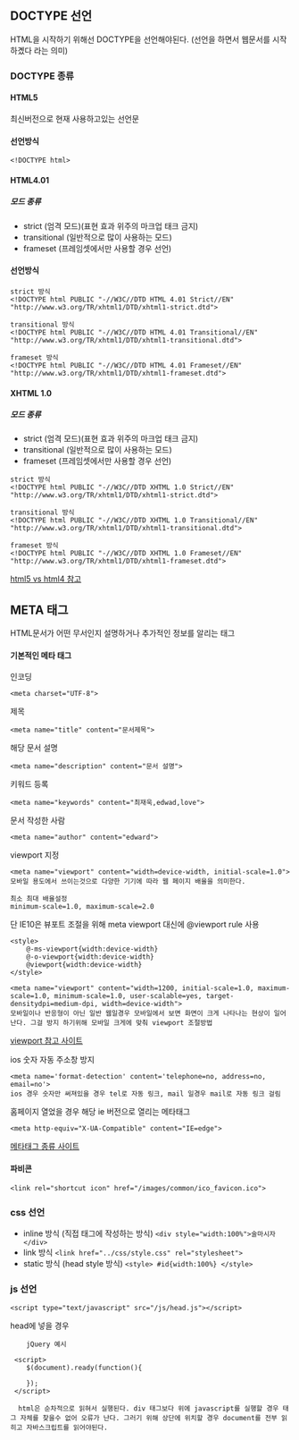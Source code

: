 ## DOCTYPE 선언

HTML을 시작하기 위해선 DOCTYPE을 선언해야된다. (선언을 하면서 웹문서를 시작하곘다 라는 의미)

### DOCTYPE 종류

#### HTML5
최신버전으로 현재 사용하고있는 선언문
#### 선언방식
````
<!DOCTYPE html>
````

#### HTML4.01

##### 모드 종류
- strict (엄격 모드)(표현 효과 위주의 마크업 태크 금지)
- transitional (일반적으로 많이 사용하는 모드)
- frameset (프레임셋에서만 사용할 경우 선언)

#### 선언방식
````
strict 방식
<!DOCTYPE html PUBLIC "-//W3C//DTD HTML 4.01 Strict//EN" "http://www.w3.org/TR/xhtml1/DTD/xhtml1-strict.dtd">
 
transitional 방식
<!DOCTYPE html PUBLIC "-//W3C//DTD HTML 4.01 Transitional//EN" "http://www.w3.org/TR/xhtml1/DTD/xhtml1-transitional.dtd">
 
frameset 방식
<!DOCTYPE html PUBLIC "-//W3C//DTD HTML 4.01 Frameset//EN" "http://www.w3.org/TR/xhtml1/DTD/xhtml1-frameset.dtd">
````

#### XHTML 1.0

##### 모드 종류
- strict (엄격 모드)(표현 효과 위주의 마크업 태크 금지)
- transitional (일반적으로 많이 사용하는 모드)
- frameset (프레임셋에서만 사용할 경우 선언)
````
strict 방식
<!DOCTYPE html PUBLIC "-//W3C//DTD XHTML 1.0 Strict//EN" "http://www.w3.org/TR/xhtml1/DTD/xhtml1-strict.dtd">
 
transitional 방식
<!DOCTYPE html PUBLIC "-//W3C//DTD XHTML 1.0 Transitional//EN" "http://www.w3.org/TR/xhtml1/DTD/xhtml1-transitional.dtd">
 
frameset 방식
<!DOCTYPE html PUBLIC "-//W3C//DTD XHTML 1.0 Frameset//EN" "http://www.w3.org/TR/xhtml1/DTD/xhtml1-frameset.dtd">

````


[html5 vs html4 참고](http://cafe.daum.net/clearring/Pthj/94?q=html4)


## META 태그
HTML문서가 어떤 무서인지 설명하거나 추가적인 정보를 알리는 태그

#### 기본적인 메타 태그
인코딩 
````
<meta charset="UTF-8">
````

제목
````
<meta name="title" content="문서제목">
````
해당 문서 설명
````
<meta name="description" content="문서 설명">
````
키워드 등록
````
<meta name="keywords" content="최재욱,edwad,love">
````
문서 작성한 사람
````
<meta name="author" content="edward">
````

viewport 지정
````
<meta name="viewport" content="width=device-width, initial-scale=1.0">
모바일 용도에서 쓰이는것으로 다양한 기기에 따라 웹 페이지 배율을 의미한다.
 
최소 최대 배율설정
minimum-scale=1.0, maximum-scale=2.0
````
단 IE10은 뷰포트 조절을 위해 meta viewport 대신에 @viewport rule 사용
````
<style>
	@-ms-viewport{width:device-width}
	@-o-viewport{width:device-width}
	@viewport{width:device-width}
</style>
````

````
<meta name="viewport" content="width=1200, initial-scale=1.0, maximum-scale=1.0, minimum-scale=1.0, user-scalable=yes, target-densitydpi=medium-dpi, width=device-width">
모바일이나 반응형이 아닌 일반 웹일경우 모바일에서 보면 화면이 크게 나타나는 현상이 일어난다. 그걸 방지 하기위해 모바일 크게에 맞춰 viewport 조절방법
````

[viewport 참고 사이트](http://aboooks.tistory.com/352?category=516603) 


ios 숫자 자동 주소창 방지
````
<meta name='format-detection' content='telephone=no, address=no, email=no'>
ios 경우 숫자만 써져있을 경우 tel로 자동 링크, mail 일경우 mail로 자동 링크 걸림
````

홈페이지 열었을 경우 해당 ie 버전으로 열리는 메타태그
````
<meta http-equiv="X-UA-Compatible" content="IE=edge">
````

[메타태그 종류 사이트](http://www.nanumtip.com/qa/75671/)



#### 파비콘
````
<link rel="shortcut icon" href="/images/common/ico_favicon.ico">
````


### css 선언

- inline 방식 (직접 태그에 작성하는 방식) ````<div style="width:100%">술마시자</div>````
- link 방식  ````<link href="../css/style.css" rel="stylesheet">````
- static 방식 (head style 방식) ````<style> #id{width:100%} </style>````

### js 선언
````<script type="text/javascript" src="/js/head.js"></script>````

head에 넣을 경우
````
	jQuery 예시
	
 <script>
 	$(document).ready(function(){
 
 	});
 </script>
 
  html은 순차적으로 읽혀서 실행된다. div 태그보다 위에 javascript를 실행할 경우 태그 자체를 찾을수 없어 오류가 난다. 그러기 위해 상단에 위치할 경우 document를 전부 읽히고 자바스크립트를 읽어야된다.
````